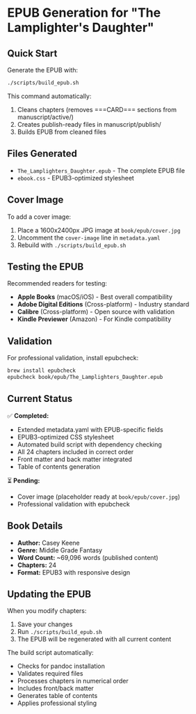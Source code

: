 # EPUB Generation for "The Lamplighter's Daughter"

## Quick Start

Generate the EPUB with:
```bash
./scripts/build_epub.sh
```

This command automatically:
1. Cleans chapters (removes ===CARD=== sections from manuscript/active/)
2. Creates publish-ready files in manuscript/publish/
3. Builds EPUB from cleaned files

## Files Generated

- `The_Lamplighters_Daughter.epub` - The complete EPUB file
- `ebook.css` - EPUB3-optimized stylesheet

## Cover Image

To add a cover image:
1. Place a 1600x2400px JPG image at `book/epub/cover.jpg`
2. Uncomment the `cover-image` line in `metadata.yaml`
3. Rebuild with `./scripts/build_epub.sh`

## Testing the EPUB

Recommended readers for testing:
- **Apple Books** (macOS/iOS) - Best overall compatibility
- **Adobe Digital Editions** (Cross-platform) - Industry standard
- **Calibre** (Cross-platform) - Open source with validation
- **Kindle Previewer** (Amazon) - For Kindle compatibility

## Validation

For professional validation, install epubcheck:
```bash
brew install epubcheck
epubcheck book/epub/The_Lamplighters_Daughter.epub
```

## Current Status

✅ **Completed:**
- Extended metadata.yaml with EPUB-specific fields
- EPUB3-optimized CSS stylesheet
- Automated build script with dependency checking
- All 24 chapters included in correct order
- Front matter and back matter integrated
- Table of contents generation

⏳ **Pending:**
- Cover image (placeholder ready at `book/epub/cover.jpg`)
- Professional validation with epubcheck

## Book Details

- **Author:** Casey Keene
- **Genre:** Middle Grade Fantasy
- **Word Count:** ~69,096 words (published content)
- **Chapters:** 24
- **Format:** EPUB3 with responsive design

## Updating the EPUB

When you modify chapters:
1. Save your changes
2. Run `./scripts/build_epub.sh`
3. The EPUB will be regenerated with all current content

The build script automatically:
- Checks for pandoc installation
- Validates required files
- Processes chapters in numerical order
- Includes front/back matter
- Generates table of contents
- Applies professional styling
